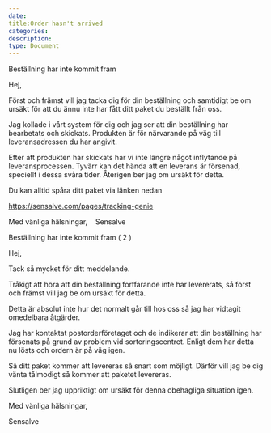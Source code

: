 ```yaml
---
date:
title:Order hasn't arrived
categories:
description:
type: Document
---
```



Beställning har inte kommit fram

Hej,

Först och främst vill jag tacka dig för din beställning och samtidigt be om ursäkt för att du ännu inte har fått ditt paket du beställt från oss.

Jag kollade i vårt system för dig och jag ser att din beställning har bearbetats och skickats. Produkten är för närvarande på väg till leveransadressen du har angivit.

Efter att produkten har skickats har vi inte längre något inflytande på leveransprocessen. Tyvärr kan det hända att en leverans är försenad, speciellt i dessa svåra tider. Återigen ber jag om ursäkt för detta.

Du kan alltid spåra ditt paket via länken nedan

https://sensalve.com/pages/tracking-genie

Med vänliga hälsningar,
  
Sensalve




Beställning har inte kommit fram ( 2 )

Hej,

Tack så mycket för ditt meddelande.

Tråkigt att höra att din beställning fortfarande inte har levererats, så först och främst vill jag be om ursäkt för detta.

Detta är absolut inte hur det normalt går till hos oss så jag har vidtagit omedelbara åtgärder.

Jag har kontaktat postorderföretaget och de indikerar att din beställning har försenats på grund av problem vid sorteringscentret. Enligt dem har detta nu lösts och ordern är på väg igen.

Så ditt paket kommer att levereras så snart som möjligt. Därför vill jag be dig vänta tålmodigt så kommer att paketet levereras.

Slutligen ber jag uppriktigt om ursäkt för denna obehagliga situation igen.

Med vänliga hälsningar,

Sensalve


